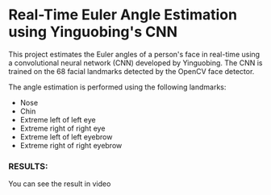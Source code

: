 <h1>Real-Time Euler Angle Estimation using Yinguobing's CNN</h1>

<p>This project estimates the Euler angles of a person's face in real-time using a convolutional neural network (CNN) developed by Yinguobing. The CNN is trained on the 68 facial landmarks detected by the OpenCV face detector.</p>

<p>The angle estimation is performed using the following landmarks:</p>

<ul>
  <li>Nose</li>
  <li>Chin</li>
  <li>Extreme left of left eye</li>
  <li>Extreme right of right eye</li>
  <li>Extreme left of left eyebrow</li>
  <li>Extreme right of right eyebrow</li>
</ul>

### RESULTS:

You can see the result in video
